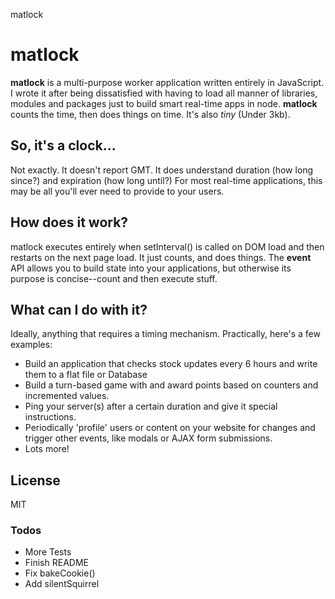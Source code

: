 matlock
# matlock

**matlock** is a multi-purpose worker application written entirely in JavaScript. I wrote it after being dissatisfied with having to load all manner of libraries, modules and packages just to build smart real-time apps in node.  **matlock** counts the time, then does things on time. It's also *tiny* (Under 3kb).

## So, it's a clock... 

Not exactly. It doesn't report GMT. It does understand duration (how long since?) and expiration (how long until?) For most real-time applications, this may be all you'll ever need to provide to your users.

## How does it work?

matlock executes entirely when setInterval() is called on DOM load and then restarts on the next page load. It just counts, and does things. The **event** API allows you to build state into your applications, but otherwise its purpose is concise--count and then execute stuff.

## What can I do with it?

Ideally, anything that requires a timing mechanism. Practically, here's a few examples:
- Build an application that checks stock updates every 6 hours and write them to a flat file or Database
- Build a turn-based game with and award points based on counters and incremented values.
- Ping your server(s) after a certain duration and give it special instructions.
- Periodically 'profile' users or content on your website for changes and trigger other events, like modals or AJAX form submissions.
- Lots more!

License
----
MIT

### Todos
 - More Tests
 - Finish README
 - Fix bakeCookie()
 - Add silentSquirrel



